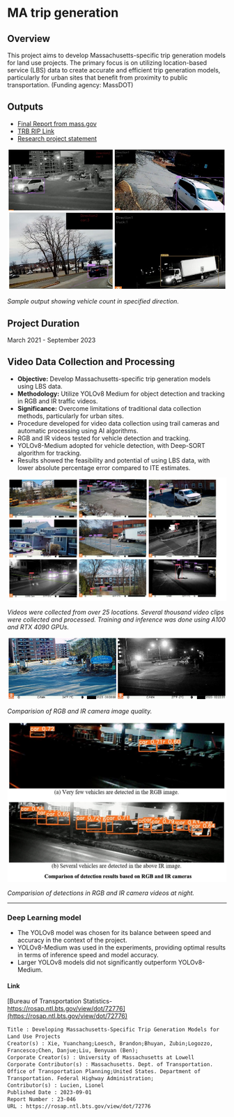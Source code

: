 # MA trip generation

## Overview
This project aims to develop Massachusetts-specific trip generation models for land use projects. The primary focus is on utilizing location-based service (LBS) data to create accurate and efficient trip generation models, particularly for urban sites that benefit from proximity to public transportation. (Funding agency: MassDOT)

## Outputs
- [Final Report from mass.gov](https://www.mass.gov/doc/developing-massachusetts-specific-trip-generation-models-for-land-use-projects-final-report/download)
- [TRB RIP Link](https://rip.trb.org/view/1851848)
- [Research project statement](https://www.umasstransportationcenter.org/images/umtc/2021ResearchProjectStatements/Developing%20Massachusetts%20Specific%20Trip%20Generation%20Rates%20for%20Land%20Use%20Projects%20-%20Project%20Statement.pdf)

![Sample output](images/sample-output.jpg)

*Sample output showing vehicle count in specified direction.*



## Project Duration
March 2021 - September 2023

## Video Data Collection and Processing
- **Objective:** Develop Massachusetts-specific trip generation models using LBS data.
- **Methodology:** Utilize YOLOv8 Medium for object detection and tracking in RGB and IR traffic videos.
- **Significance:** Overcome limitations of traditional data collection methods, particularly for urban sites.
- Procedure developed for video data collection using trail cameras and automatic processing using AI algorithms.
- RGB and IR videos tested for vehicle detection and tracking.
- YOLOv8-Medium adopted for vehicle detection, with Deep-SORT algorithm for tracking.
- Results showed the feasibility and potential of using LBS data, with lower absolute percentage error compared to ITE estimates.


![Sample output](images/sample-output1.jpg)

*Videos were collected from over 25 locations. Several thousand video clips were collected and processed. Training and inference was done using A100 and RTX 4090 GPUs.*


![RGB-IR comparision](images/rgb-ir-comparision.jpg)

*Comparision of RGB and IR camera image quality.*


![RGB-IR comparision](images/RGB-IR_comparision.jpg)

*Comparision of detections in RGB and IR camera videos at night.*


---

### Deep Learning model
- The YOLOv8 model was chosen for its balance between speed and accuracy in the context of the project.
- YOLOv8-Medium was used in the experiments, providing optimal results in terms of inference speed and model accuracy.
- Larger YOLOv8 models did not significantly outperform YOLOv8-Medium.

#### Link
[Bureau of Transportation Statistics- https://rosap.ntl.bts.gov/view/dot/72776](https://rosap.ntl.bts.gov/view/dot/72776)

```
Title : Developing Massachusetts-Specific Trip Generation Models for Land Use Projects
Creator(s) : Xie, Yuanchang;Loesch, Brandon;Bhuyan, Zubin;Logozzo, Francesco;Chen, Danjue;Liu, Benyuan (Ben);
Corporate Creator(s) : University of Massachusetts at Lowell
Corporate Contributor(s) : Massachusetts. Dept. of Transportation. Office of Transportation Planning;United States. Department of Transportation. Federal Highway Administration;
Contributor(s) : Lucien, Lionel
Published Date : 2023-09-01
Report Number : 23-046
URL : https://rosap.ntl.bts.gov/view/dot/72776
```
